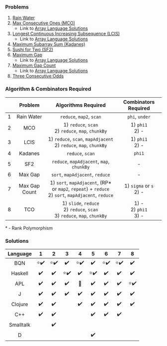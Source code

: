 ### Problems

1. [Rain Water](https://leetcode.com/problems/trapping-rain-water/description/)
2. [Max Consecutive Ones (MCO)](https://leetcode.com/problems/max-consecutive-ones/)
   * Link to [Array Language Solutions](https://github.com/codereport/array-language-comparisons/blob/main/comparisons/leetcode/P0485_MCO.md)
3. [Longest Continuous Increasing Subsequence (LCIS)](https://leetcode.com/problems/longest-continuous-increasing-subsequence/)
   * Link to [Array Language Solutions](https://github.com/codereport/array-language-comparisons/blob/main/comparisons/leetcode/P00674_LCIS.md)
4. [Maximum Subarray Sum (Kadanes)](https://leetcode.com/problems/maximum-subarray/)
5. [Sushi for Two (SF2)](https://codeforces.com/contest/1138/problem/A)
6. [Maximum Gap](https://leetcode.com/problems/maximum-gap/)
   * Link to [Array Language Solutions](https://github.com/codereport/array-language-comparisons/blob/main/comparisons/leetcode/P0064_Max_Gap.md)
7. [Maximum Gap Count](https://theweeklychallenge.org/blog/perl-weekly-challenge-198/)
   * Link to [Array Language Solutions](https://github.com/codereport/array-language-comparisons/blob/main/comparisons/pwc/PWC198_P1_Max_Gap_Count.md)
8. [Three Consecutive Odds]()


### Algorithm & Combinators Required

|       |    Problem    |                                          Algorithms Required                                           |     Combinators Required     |
| :---: | :-----------: | :----------------------------------------------------------------------------------------------------: | :--------------------------: |
|   1   |  Rain Water   |                                        `reduce`, `map2`, `scan`                                        |        `phi`, `under`        |
|   2   |      MCO      |                         1) `reduce`, `scan` <br> 2) `reduce`, `map`, `chunkBy`                         |     1) `phi1` <br> 2) -      |
|   3   |     LCIS      |                 1) `reduce`, `scan`, `mapAdjacent` <br> 2) `reduce`, `map`, `chunkBy`                  |     1) `phi1` <br> 2) -      |
|   4   |    Kadanes    |                                            `reduce`, `scan`                                            |            `phi1`            |
|   5   |      SF2      |                               `reduce`, `mapAdjacent`, `map`, `chunkBy`                                |              -               |
|   6   |    Max Gap    |                                    `sort`, `mapAdjacent`, `reduce`                                     |              -               |
|   7   | Max Gap Count | 1) `sort`, `mapAdjacent`, (RP* or `map2`, `repeat`) + `reduce` <br> 2) `sort`, `mapAdjacent`, `reduce` | 1) `sigma` or `s` <br> 2) -  |
|   8   |      TCO      |           1) `slide`, `reduce`  <br> 2) `reduce`, `scan` <br> 3) `reduce`, `map`, `chunkBy`            | 1) - <br> 2) `phi1` <br> 3) - |

\* - Rank Polymorphism

### Solutions

| Language  |            1             |            2             |            3             |            4             |            5             |            6             |            7             |            8             |
| :-------: | :----------------------: | :----------------------: | :----------------------: | :----------------------: | :----------------------: | :----------------------: | :----------------------: | :----------------------: |
|    BQN    | :star::heavy_check_mark: | :star::heavy_check_mark: |    :heavy_check_mark:    | :star::heavy_check_mark: |    :heavy_check_mark:    | :star::heavy_check_mark: | :star::heavy_check_mark: |    :heavy_check_mark:    |
|  Haskell  |    :heavy_check_mark:    |    :heavy_check_mark:    | :star::heavy_check_mark: |    :heavy_check_mark:    | :star::heavy_check_mark: |    :heavy_check_mark:    |    :heavy_check_mark:    |    :heavy_check_mark:    |
|    APL    |    :heavy_check_mark:    |    :heavy_check_mark:    |    :heavy_check_mark:    |     :no_entry_sign:      |    :heavy_check_mark:    |    :heavy_check_mark:    |    :heavy_check_mark:    | :star::heavy_check_mark: |
|     J     |    :heavy_check_mark:    |    :heavy_check_mark:    |    :heavy_check_mark:    |    :heavy_check_mark:    |    :heavy_check_mark:    |    :heavy_check_mark:    |    :heavy_check_mark:    |    :heavy_check_mark:    |
|  Clojure  |    :heavy_check_mark:    |    :heavy_check_mark:    |                          |    :heavy_check_mark:    |    :heavy_check_mark:    |    :heavy_check_mark:    |    :heavy_check_mark:    |    :heavy_check_mark:    |
|    C++    |    :heavy_check_mark:    |    :heavy_check_mark:    |                          |                          |    :heavy_check_mark:    |    :heavy_check_mark:    |    :heavy_check_mark:    |                          |
| Smalltalk |                          |    :heavy_check_mark:    |                          |                          |                          |                          |                          |                          |
|     D     |                          |                          |                          |                          |    :heavy_check_mark:    |                          |                          |                          |
